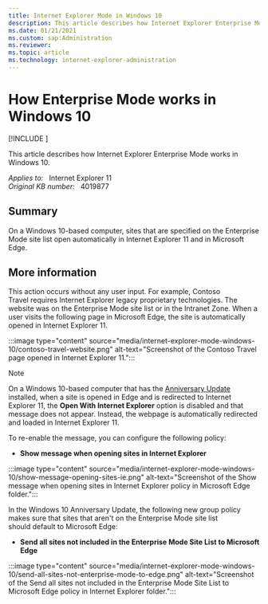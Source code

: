 ```yaml
---
title: Internet Explorer Mode in Windows 10
description: This article describes how Internet Explorer Enterprise Mode works in Windows 10.
ms.date: 01/21/2021
ms.custom: sap:Administration
ms.reviewer: 
ms.topic: article
ms.technology: internet-explorer-administration
---
```

# How Enterprise Mode works in Windows 10

[!INCLUDE [](../../../includes/browsers-important.md)]

This article describes how Internet Explorer Enterprise Mode works in Windows 10.

_Applies to:_ &nbsp; Internet Explorer 11  
_Original KB number:_ &nbsp; 4019877

## Summary

On a Windows 10-based computer, sites that are specified on the Enterprise Mode site list open automatically in Internet Explorer 11 and in Microsoft Edge.

## More information

This action occurs without any user input. For example, Contoso Travel requires Internet Explorer legacy proprietary technologies. The website was on the Enterprise Mode site list or in the Intranet Zone. When a user visits the following page in Microsoft Edge, the site is automatically opened in Internet Explorer 11.

:::image type="content" source="media/internet-explorer-mode-windows-10/contoso-travel-website.png" alt-text="Screenshot of the Contoso Travel page opened in Internet Explorer 11.":::

> [!NOTE]
> On a Windows 10-based computer that has the [Anniversary Update](https://support.microsoft.com/help/12387) installed, when a site is opened in Edge and is redirected to Internet Explorer 11, the **Open With Internet Explorer** option is disabled and that message does not appear. Instead, the webpage is automatically redirected and loaded in Internet Explorer 11.

To re-enable the message, you can configure the following policy:

- **Show message when opening sites in Internet Explorer**

:::image type="content" source="media/internet-explorer-mode-windows-10/show-message-opening-sites-ie.png" alt-text="Screenshot of the Show message when opening sites in Internet Explorer policy in Microsoft Edge folder.":::

In the Windows 10 Anniversary Update, the following new group policy makes sure that sites that aren't on the Enterprise Mode site list should default to Microsoft Edge:

- **Send all sites not included in the Enterprise Mode Site List to Microsoft Edge**

:::image type="content" source="media/internet-explorer-mode-windows-10/send-all-sites-not-enterprise-mode-to-edge.png" alt-text="Screenshot of the Send all sites not included in the Enterprise Mode Site List to Microsoft Edge policy in Internet Explorer folder.":::

